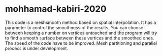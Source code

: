 # mohhamad-kabiri-2020
This code is a meshsmooth method based on spatial interpolation. It has a parameter to control the smoothness of the results. You can choose between keeping a number on vertices untouched and the program will try to find a smooth surface between these vertices and the smoothed ones.
The speed of the code have to be improved.
Mesh partitioning and parallel process is under development. 

